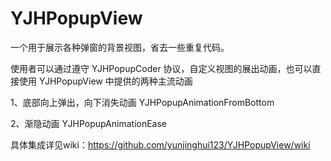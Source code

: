 # YJHPopupView

一个用于展示各种弹窗的背景视图，省去一些重复代码。

使用者可以通过遵守 YJHPopupCoder 协议，自定义视图的展出动画，也可以直接使用 YJHPopupView 中提供的两种主流动画

1、底部向上弹出，向下消失动画 YJHPopupAnimationFromBottom

2、渐隐动画 YJHPopupAnimationEase


具体集成详见wiki：https://github.com/yunjinghui123/YJHPopupView/wiki
